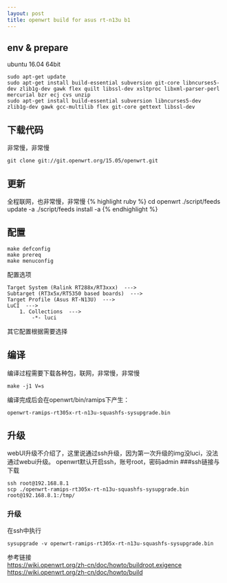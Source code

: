 ```yaml
---
layout: post
title: openwrt build for asus rt-n13u b1
---
```


## env & prepare 
ubuntu 16.04 64bit
```
sudo apt-get update
sudo apt-get install build-essential subversion git-core libncurses5-dev zlib1g-dev gawk flex quilt libssl-dev xsltproc libxml-parser-perl mercurial bzr ecj cvs unzip
sudo apt-get install build-essential subversion libncurses5-dev zlib1g-dev gawk gcc-multilib flex git-core gettext libssl-dev
```
## 下载代码
非常慢，非常慢
```
git clone git://git.openwrt.org/15.05/openwrt.git
```
## 更新
全程联网，也非常慢，非常慢
{% highlight ruby %}
cd openwrt
./script/feeds update -a
./script/feeds install -a
{% endhighlight %}
## 配置
```
make defconfig
make prereq
make menuconfig
```
配置选项
```
Target System (Ralink RT288x/RT3xxx)  --->  
Subtarget (RT3x5x/RT5350 based boards)  --->  
Target Profile (Asus RT-N13U)  --->   
LuCI  --->
    1. Collections  ---> 
        -*- luci 
```
其它配置根据需要选择

## 编译
编译过程需要下载各种包，联网，非常慢，非常慢
```
make -j1 V=s
```
编译完成后会在openwrt/bin/ramips下产生：
```
openwrt-ramips-rt305x-rt-n13u-squashfs-sysupgrade.bin
```
## 升级
webUI升级不介绍了，这里说通过ssh升级，因为第一次升级的img没luci，没法通过webui升级。
openwrt默认开启ssh，账号root，密码admin
###ssh链接与下载
```
ssh root@192.168.8.1
scp ./openwrt-ramips-rt305x-rt-n13u-squashfs-sysupgrade.bin root@192.168.8.1:/tmp/
```
### 升级
在ssh中执行
```
sysupgrade -v openwrt-ramips-rt305x-rt-n13u-squashfs-sysupgrade.bin
```

参考链接  
https://wiki.openwrt.org/zh-cn/doc/howto/buildroot.exigence  
https://wiki.openwrt.org/zh-cn/doc/howto/build
